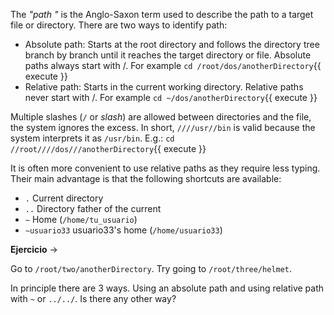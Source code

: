 The *"path "* is the Anglo-Saxon term used to describe the path to a target file or directory. There are two ways to identify path:
* Absolute path: Starts at the root directory and follows the directory tree branch by branch until it reaches the target directory or file. Absolute paths always start with /. For example `cd /root/dos/anotherDirectory`{{ execute }}
* Relative path: Starts in the current working directory. Relative paths never start with /. For example `cd ~/dos/anotherDirectory`{{ execute }}

Multiple slashes (`/` or *slash*) are allowed between directories and the file, the system ignores the excess. In short, `////usr//bin` is valid because the system interprets it as `/usr/bin`. E.g.: `cd //root////dos///anotherDirectory`{{ execute }}

It is often more convenient to use relative paths as they require less typing. Their main advantage is that the following shortcuts are available:

* `.` Current directory
* `..` Directory father of the current
* `∼` Home (`/home/tu_usuario`)
* `∼usuario33` usuario33's home (`/home/usuario33`)

**Ejercicio** ->

Go to `/root/two/anotherDirectory`. Try going to `/root/three/helmet`.

In principle there are 3 ways. Using an absolute path and using relative path with `~` or `../../`. Is there any other way?

